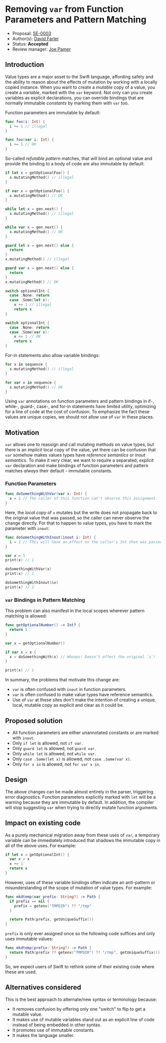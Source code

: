 # Removing `var` from Function Parameters and Pattern Matching

* Proposal: [SE-0003](https://github.com/apple/swift-evolution/blob/master/proposals/0003-remove-var-parameters-patterns.md)
* Author(s): [David Farler](https://github.com/bitjammer)
* Status: **Accepted**
* Review manager: [Joe Pamer](https://github.com/jopamer)

## Introduction

Value types are a major asset to the Swift language, affording safety and the
ability to reason about the effects of mutation by working with a locally copied
instance. When you want to create a *mutable* copy of a value, you create a
*variable*, marked with the `var` keyword. Not only can you create variables as
explicit declarations, you can override bindings that are normally immutable
*constants* by marking them with `var` too.

Function parameters are immutable by default:

```swift
func foo(i: Int) {
  i += 1 // illegal
}

func foo(var i: Int) {
  i += 1 // OK
}
```

So-called *refutable pattern* matches, that will bind an optional value and
provide the binding to a body of code are also immutable by default:

```swift
if let x = getOptionalFoo() {
  x.mutatingMethod() // illegal
}

if var x = getOptionalFoo() {
  x.mutatingMethod() // OK
}
```

```swift
while let x = gen.next() {
  x.mutatingMethod() // illegal
}

while var x = gen.next() {
  x.mutatingMethod() // OK
}
```

```swift
guard let x = gen.next() else {
  return
}
x.mutatingMethod() // illegal

guard var x = gen.next() else {
  return
}
x.mutatingMethod() // OK
```

```swift
switch optionalInt {
  case .None: return
  case .Some(let x):
    x += 1 // illegal
    return x
}

switch optionalInt {
  case .None: return
  case .Some(var x):
    x += 1 // OK
    return x
}
```

For-in statements also allow variable bindings:

```swift
for x in sequence {
  x.mutatingMethod() // illegal
}

for var x in sequence {
  x.mutatingMethod() // OK
}
```

Using `var` annotations on function parameters and pattern bindings in if-,
while-, guard-, case-, and for-in statements have limited utility, optimizing
for a line of code at the cost of confusion. To emphasize the fact these values
are unique copies, we should not allow use of `var` in these places.

## Motivation

`var` allows one to reassign and call mutating methods on value types, but there
is an *implicit* local copy of the value, yet there can be confusion that `var`
somehow makes values types have *reference semantics* or *inout semantics*. To
make it very clear, we want to require a separated, *explicit* `var` declaration
and make bindings of function parameters and pattern matches *always* their
default - immutable constants.

### Function Parameters

```swift
func doSomethingWithVar(var x: Int) {
  x = 2 // The caller of this function can't observe this assignment.
}
```

Here, the *local copy* of `x` mutates but the write does not propagate back to
the original value that was passed, so the caller can never observe the change
directly.  For that to happen to value types, you have to mark the parameter
with `inout`:

```swift
func doSomethingWithInout(inout i: Int) {
  i = 2 // This will have an effect on the caller's Int that was passed.
}

var x = 1
print(x) // 1

doSomethingWithVar(x)
print(x) // 1

doSomethingWithInout(&x)
print(x) // 2
```

### `var` Bindings in Pattern Matching

This problem can also manifest in the local scopes wherever pattern matching is
allowed:

```swift
func getOptionalNumber() -> Int? {
  return 1
}

var x = getOptionalNumber()

if var x = x {
  x = doSomethingWith(x) // Whoops! Doesn't affect the original `x`!
}

print(x) // 1
```

In summary, the problems that motivate this change are:

- `var` is often confused with `inout` in function parameters.
- `var` is often confused to make value types have reference semantics.
- Use of `var` at these sites don't make the intention of creating a unique,
  local, mutable copy as explicit and clear as it could be.

## Proposed solution

- All function parameters are either unannotated constants or are marked with `inout`.
- Only `if let` is allowed, not `if var`.
- Only `guard let` is allowed, not `guard var`.
- Only `while let` is allowed, not `while var`.
- Only `case .Some(let x)` is allowed, not `case .Some(var x)`.
- Only `for x in` is allowed, not `for var x in`.

## Design

The above changes can be made almost entirely in the parser, triggering error
diagnostics.  Function parameters explicitly marked with `let` will be a warning
because they are immutable by default. In addition, the compiler will stop
suggesting `var` when trying to directly mutate function arguments.

## Impact on existing code

As a purely mechanical migration away from these uses of `var`, a temporary
variable can be immediately introduced that shadows the immutable copy in all of
the above uses. For example:

```swift
if let x = getOptionalInt() {
  var x = x
  x += 1
  return x
}
```

However, uses of these variable bindings often indicate an anti-pattern or
misunderstanding of the scope of mutation of value types. For example:

```swift
func mkdtemp(var prefix: String?) -> Path {
  if prefix == nil {
    prefix = getenv("TMPDIR") ?? "/tmp"
  }

  return Path(prefix, getUniqueSuffix())
}
```

`prefix` is only ever assigned once so the following code suffices and
only uses immutable values:

```swift
func mkdtemp(prefix: String?) -> Path {
  return Path(prefix ?? getenv("TMPDIR") ?? "/tmp", getUniqueSuffix())
}
```

So, we expect users of Swift to rethink some of their existing code where these
are used.

## Alternatives considered

This is the best approach to alternate/new syntax or terminology because:

- It removes confusion by offering only one "switch" to flip to get a mutable
  value.
- It makes use of mutable variables stand out as an explicit line of code
  instead of being embedded in other syntax.
- It promotes use of immutable constants.
- It makes the language smaller.


